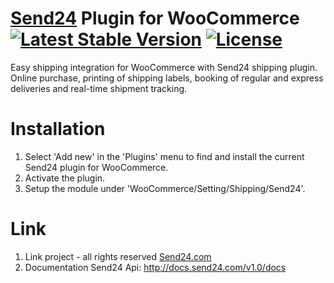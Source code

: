 # [Send24](http://send24.com) Plugin for WooCommerce [![Latest Stable Version](https://poser.pugx.org/barbotkin/send24/v/stable)](https://packagist.org/packages/barbotkin/send24) [![License](https://poser.pugx.org/barbotkin/send24/license.svg)](http://opensource.org/licenses/GPL-3.0)

Easy shipping integration for WooCommerce with Send24 shipping plugin. Online purchase, printing of shipping labels, booking of regular and express deliveries and real-time shipment tracking. 

# Installation

1. Select 'Add new' in the 'Plugins' menu to find and install the current Send24 plugin for WooCommerce.
2. Activate the plugin.
3. Setup the module under 'WooCommerce/Setting/Shipping/Send24'.

# Link 
1. Link project - all rights reserved <a href="http://send24.com">Send24.com</a>
2. Documentation Send24 Api: http://docs.send24.com/v1.0/docs
